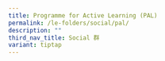 ```yaml
---
title: Programme for Active Learning (PAL)
permalink: /le-folders/social/pal/
description: ""
third_nav_title: Social 群
variant: tiptap
---
```

